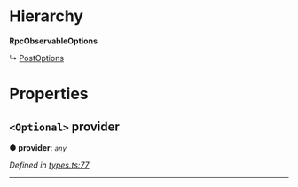 

# Hierarchy

**RpcObservableOptions**

↳  [PostOptions](_rpc_other_post_.postoptions.md)

# Properties

<a id="provider"></a>

## `<Optional>` provider

**● provider**: *`any`*

*Defined in [types.ts:77](https://octonion.institute/susytech/js-libs/blob/9a82e16/packages/light.js/src/types.ts#L77)*

___

